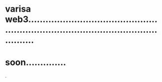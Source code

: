 # varisa web3............................................................................................................
# soon..............
.
